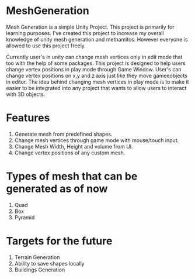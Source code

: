 # MeshGeneration

Mesh Generation is a simple Unity Project. This project is primarily for learning purposes. I've created this project to increase my overall knowledge of unity mesh generation and methamitcs. However everyone is allowed to use this project freely.

Currently user's in unity can change mesh vertices only in edit mode that too with the help of some packages. This project is designed to help users change vertex positions in play mode through Game Window. User's can change vertex positions on x,y and z axis just like they move gameeobjects in editor. The idea behind changing mesh vertices in play mode is to make it easier to be integrated into any project that wants to allow users to interact with 3D objects.

# Features
1. Generate mesh from predefined shapes.
2. Change mesh vertices through game mode with mouse/touch input.
3. Change Mesh Width, Height and volume from UI.
4. Change vertex positions of any custom mesh.

# Types of mesh that can be generated as of now
1. Quad
2. Box
3. Pyramid

# Targets for the future
1. Terrain Generation
2. Ability to save shapes locally
3. Buildings Generation

